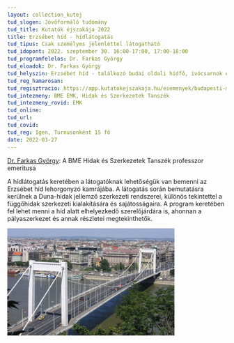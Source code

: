 ```yaml
---
layout: collection_kutej
tud_slogen: Jövőformáló tudomány
tud_title: Kutatók éjszakája 2022
title: Erzsébet híd - hídlátogatás
tud_tipus: Csak személyes jelenléttel látogatható
tud_idopont: 2022. szeptember 30. 16:00-17:00, 17:00-18:00
tud_programfelelos: Dr. Farkas György
tud_eloadok: Dr. Farkas György
tud_helyszin: Erzsébet híd - találkozó budai oldali hídfő, ivócsarnok előtt
tud_reg_hamarosan:
tud_regisztracio: https://app.kutatokejszakaja.hu/esemenyek/budapesti-muszaki-es-gazdasagtudomanyi-egyetem/erzsebet-hid-hidlatogatas
tud_intezmeny: BME ÉMK, Hidak és Szerkezetek Tanszék
tud_intezmeny_rovid: EMK
tud_online:
tud_url:
tud_covid:
tud_reg: Igen, Turnusonként 15 fő
date: 2022-03-27
---
```


<a href=" https://hsz.bme.hu/farkas-gyorgy" target="_blank"> Dr. Farkas György</a>: A BME Hidak és Szerkezetek Tanszék professzor emeritusa
  
A hídlátogatás keretében a látogatóknak lehetőségük van bemenni az Erzsébet híd lehorgonyzó kamrájába. A látogatás során bemutatásra kerülnek a Duna-hidak jellemző szerkezeti rendszerei, különös tekintettel a függőhidak szerkezeti kialakítására és sajátosságaira. A program keretében fel lehet menni a híd alatt elhelyezkedő szerelőjárdára is, ahonnan a pályaszerkezet és annak részletei megtekinthetők.



<img src="images/erzsebet-hid-hidlatogatas.png" max-width="500" class="center"> 